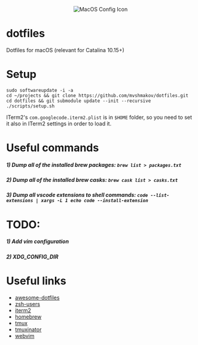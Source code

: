 <p align="center">
  <img src="https://www.alchemists.io/images/projects/mac_os-config/icon.png" alt="MacOS Config Icon"/>
</p>

# dotfiles

Dotfiles for macOS (relevant for Catalina 10.15+)

# Setup

```
sudo softwareupdate -i -a
cd ~/projects && git clone https://github.com/mvshmakov/dotfiles.git
cd dotfiles && git submodule update --init --recursive
./scripts/setup.sh
```

ITerm2's `com.googlecode.iterm2.plist` is in `$HOME` folder, so you need to set it also in ITerm2 settings in order to load it.

# Useful commands

##### 1) Dump all of the installed brew packages: `brew list > packages.txt`

##### 2) Dump all of the installed brew casks: `brew cask list > casks.txt`

##### 3) Dump all vscode extensions to shell commands: `code --list-extensions | xargs -L 1 echo code --install-extension`

# TODO:

##### 1) Add vim configuration

##### 2) XDG_CONFIG_DIR

# Useful links

- [awesome-dotfiles](https://github.com/webpro/awesome-dotfiles)
- [zsh-users](https://github.com/zsh-users)
- [iterm2](https://iterm2.com)
- [homebrew](https://brew.sh)
- [tmux](https://github.com/tmux/tmux)
- [tmuxinator](https://github.com/tmuxinator/tmuxinator)
- [webvim](https://github.com/vim-dist/webvim)
